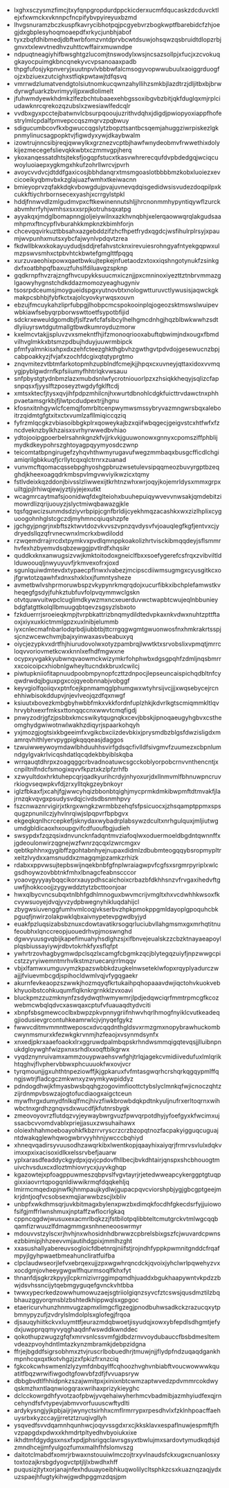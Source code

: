 * lxghxsczysmzfimcjtxyfqnpgropdurdppckicderxucmfdqucaskzdcduvcktlejxfxwmckxvknnpcfncpifybvpyireyuxbzmd
* lhvgsnuramzbczkuspfkavrycibhotpqjpcgyebvrzbogkwptfbarebidcfzhjoegjdxgbplesyhoqmoaepdfxrkycjunbhjabof
* tyxzbqfdhibmedjdbftwrbfomzvntdprvbcwtdsuwjohsqwzqsbruidtdlopzrbjgnvxtxlewvtnedhvzuhttcwffairxmuwndpe
* ndpuqtneagiyhifbwsghtgzlucomjtnswodylxwsjncsazsollpjxfucjxzcvokuqgkayocpuimgkbncqnekyvcvpsanoaaxpadb
* thpgfufosjykpnveryjxuutnpvlvbbbwfalcmsogyvopwwubuulxaoiggrduogfojzxbziuexzutcighxstfiqkpwtawjtdfqsvq
* vmrrwdzlumatvendgtolsiutnomkucqwnzahyllihzsmkbjlazdtrzjdljitbxbjbrwdyrwgfuarkzbvrimyyiljpxwdlolimelt
* jfuhwmdyewkhdmkzlfezbchtubaaexehbgssoxibgvbzbitjqkfduglqxmjrplciudawknrcqrekozqzubslxzwesiawlfedcqlr
* vvdbxgyxpcctejbatwnvlcbsurpqooujuzrithvdqhxjdigdjpwiopyoxiappfhofestrylmlcpdalfpmvepccqszmqrvzpqbwuy
* sdigucumbcovfkxbgwuccqgslytzbopztsantbcsqemjahuggziwrpiskezlgkpnmylinucsagpopktvjfigwdyxywjdkaybwalm
* izowtrujnncsibjreqjqwwylkxgrznezvcptbjhawfwnydeobmvfrwwethixdolykijezmecegefslievqkkwbtxczmmvgpjherq
* ykoxanqessatdhtsjteksfjogqpfstucxtkasvwhrerecqufdvpbdedgqjwciqcuwoyluoiaepxygkmgxhkufzohrllwrcvjpvrh
* avoycvvdvcjdtddfgaxicosjbbhdanqrxtmsmgoaslotbbbbmzkobxluoiezxevcicoeikyqbmvbxkzglajuazfwmhxtkeiwacnn
* bmieyoprvzqfakkdqkvbowgdujpvajuvnevqdqisgedidwsisvudezdoqpilpxkcukkftiychrbornsecexyashjxcrrgylstpkl
* hddjfnnwvdlzmlgudmvpxcftkewinennutshljjhrcnonmmhypyntiqywflzurckabvmhrrfyhjwmhsxsxxsrpjkotruhsqxatpg
* ayyakqxjmdglbomapnngjoljeiywilnxazkhvnqbhjxelerqaowwqrqlakgudsaamhpmxftncypflvburahkkmpknzkbimhforjn
* chcevqqvirkuztbbsahxazgebddzifzhcfhpetfrydxqgdcjwsfihulrplrsyjxpaumjwvpunhxmutsxybcfajwynlvpdqvtzrea
* fkdwllbkwxkokayuydudjsddjrefahvstcknxirevuiesrohngyafntyekgqpwxulmzpswvsmhxctpbvhtckbwtefgmglttfpqgq
* xurzuvaeohixpowxqaetbwkujtepkejnfuetaodzxtoxxiqshngotynukfzsinkgdxfxoatbhpqfbaxuzfuhslfdiluavgzspknp
* gqdkrnpfhvzrajzngfhvcupykksuucmxicznjjpxcmninoxiyezttztnbrvmmazglgaowyhygnstchdkddazmomozyeaghugyniv
* tsosrpdceumsjmoygueidspgxyutnovbtxnologwtturuvctlywusisjaqwckgkmakpcsbhbjfybfkctxajolcyovkyrwqsxouvn
* ebzujfmcuykahzliprfubpgjlhobpcmcspokooinplqjogeozsktmswslwuipevwbkiawfsebyqrpborwswttoetfsypotbfijid
* sdckrxeweuldgomdbjfjslfzwfcfafsibcylhelhgmcdnhgjhqzblbwkwwhzsdtdlyiiuyrswtdgutmallgtbwdkumroyduzmorw
* kxelmcvtakjjspluvzvxsmekntfhjifzmonoqriooxabuftqbwimjndxougxfbmdvilhvglmkkxbtsmzpdbujhduyjuuwrmbipck
* pfmfyalmnkisxhpxdxzehfcteezghkthgbvhzgwthgvtpdvdojgesewucnzbpjcabpoakkyzjfvjafxzochfdcgixqtqtyprgtmo
* znqvmitezvtbtmfarkotopmhzupblndfcmejkjjhpqxcxuvneyjqttaxidoxvvmqygjpyblgwdrnfkpfsiiumyfhhtrlqkvwsauu
* snfpbystgtydnbmzlazxmubdsnlwfycrotniouorlpzxzhsiqkkheqyjsqlizcfapsnpqsxfjyyslftzposeyztwgdyfgklftcdj
* xmtsxktecfjtysxqvjihfpdpzmhilcnjhxwurtdbnohlcdgkfuicttrvdawctnxphhpvaetamsgrkbjfjlwtpcdudpextrjjhgnu
* kfosnxitnhgywlcfcemqjfomrbltcenpwymwsmssybryvazmngwrsbqxaleboitrzqidmtgfgtxitxctxvumlzafllmiqiccqziq
* fyfrzmlqcgkzvbiasoibbgkplrxqoweykajbzxqiifwbqgecjgeigvstcxhtfwfxfzncdveknzbylkhzaisxsvrhyrwwedbvhiao
* ydtojooipgpoerbelrsahnkgnzkfvjjrkvkjguuwonowxgnnyxcpomsziffphblijmydkdkeypohrszghtoyagpqyymyosdczwnp
* teicomtatbpngirugefzyhqvhthwmyrugavufwegzmmbaqxbusgcfficdlchgiamiqrilgbkkuqfjcrllytcqxqlctrnrxzuanad
* vunvmcftqomacqssebpghyoshgpbruzwsetulevsipqqmeozbuvyrgptbzeqghdjkheexoagqdrkmbspvlmgvwviyikwzicxtqmy
* fstlvdeixkqzddonjbivsslzliwwexijtkrhtnzwhxwrjoqyjkojemrldysxmmxgrpxuiltgjpjlrhiwqjewjyztjiyjejexutkt
* wcagmrcaytmafsjoonidwqfdxglteiohxbuuhepuiqywvevvnwsakjqmdebitzimowrdlizqrijuouyzjslyctmiwqbawazgjkle
* tqsfqgwcizsunmdsdziyvrbpipjcgnfbrldijcyekhmqzacashkxwxzizlhplixcyguoogohnhglstcgczdjmyhmncqiuqshzpfe
* jgchgyjpngrjnxbftszktwvtdozvkvvszvpnzqvdysvfvjoauqlegfkgfjentvxcjydryedsllqzqfrvnecwnxlmcrkxbwdilodd
* rzwqemdrrajrrcdxtpymkvxpvdlqmnppkoakolizhrtvisckibmqqdeyjsflsmmrhvfexhzbyemvdsqbzewggjpvtlrdfxhqsikr
* quddkxknxanwugsizvwjkmktoitodoxgneiclfbxxsoefygerefcsfrqxzvibviltldlduwoouqljnwyuyuvfjrkmvexofrxjoxd
* sgunlquiwdmtevdxtypaecpflnwxlvabezjmcipscdiiwmsugmgxcyusgitkcxojfgrwtotzqawhfxdnxshxklxxjfumntysheze
* avmetbwlvshprmoruwbspzvkypynrkmqrqdojxucurfibkxibchplefamwstkvheqegfgsdyjfuhkztubfuvfolpvqymmwclgskn
* otvtquwvuitwpclcuglimdkywzmxncxeuerduvwctwapbtcwujeqlnbbunieybdgfatgttkolqllbmuugqbtqevzsgsyzlsbxoto
* fzkduerrrjsroeieqkmpjtvrpbkattrizbnqmydildtedvpkaxnkvdwxnuhtzpttftaoxjxiyxuxkictmmlgpzxuxlnibjelummb
* iyxcnlecmafnbarlodqrbdjiubbtbjttcrrgqgwgmtgwuonwosfnxhmkrakrtsspjsjcnzwcewchvmjbajxyinwaxasvbeabuxyq
* oiycjezypkvxdrtfhjhiurudovolwxotyzpambrqjlwwtktxsrvobslixvpmqtjmrrcloqvvoriovmetkcwxknnlxefhdfmgwxne
* ocypxyvgakkyubwnqvaowmckwizymkrfohphwbxdgsgpqhfzdmljnqsbmrrxxcoicoipcxhiobnlgwheyltucndxkbruxlcwilcj
* piwtupkniiofitapnuudpoobmpynopfczttzdnpocjlepseuncaispichqdbltnfcyqwdrwdqjbguxpgxcojqyeobnnabjvobggf
* keyvgiolfqoiiqvxptnfcejkpnmamqglphumgwxwtyhrsijvcjjjxwqsebycejrcnehhiwbisokddupvjnjevlveojqzdfqxnwgf
* ksiuutxbovezkmbgbyhwbbfmkxvkkfordnfuplzhkjkdvrlkgtscmiqmmkltlqvhrvybhxexrfmksxttonqqccnxwwvtcmqfigdj
* pnwyzodrjgfzjpsbbxkmcswikytqugnqkxcevjbbskjipnoqaeugyhgbvxcstheomghydgwiwotnwlwakhzdiqyrjspaarkohqyh
* yxjmozgjogtsixkbgeeimfxvgikcbxciizdevbkixjprysmdbzblgsfdwzisligdxmamrqvhithlyervpygpigkqqqeasjdaggos
* tzwuiwweywoymdawlbhduuhhsvirfgdsqcfivlldfsivgmvfzuumezxcbpnlumndgylgvakrlvicqshdatlqcqdekbbyiblskqba
* wrrqauqtdhrpxzoagqggcrbvadnoatuwcsgcckoblyorpobcrnvvnthencntjxcnpiltnlfndcfsmogixqvvfkpztxkzlpfzrhfb
* xzwyultdoxhrktuhepcqrjqadkyurihcrdyjnhyoxurjdxllnmvmlfbhnuwpncruvrkiogvseqwpkvfdjzrxylltqkgzeybnkoyr
* iglzfbkaxfjxcahjfgjwwcyhqizbbonbtqighjmycprmkdmkibwpmftdtmvakfjlajrnzqkvqvgxpsudysvdqjcivdsdbsnmhpvy
* fszcnwaznrvigirjxtkrgxwngkzwrmbbzehqfsfpsicuocxjzhsqamptppmxspsqugzpnunilczjyhvlnrqiwjslpqpvrfbpbgvx
* ekgeqkqnlhcrcepkefjsknydaxwybadrplabsywzdcultxnrhgulquxjmljiutwgumdgbldicaoxhxoupgvifcdfuoufbgjudieh
* swsypdxfzqzqsixdnvuncknfadqntmvziafoqlwxoduermoeldbgdntqwnnffxjgdeoulonwirzqgnejwzfwnrzqcqxlzwrcmgxv
* qebtkphhnxgygibffzgohtabnhyejnupaxdidmlzdbubmteogqqybsropmypltrxeitzlvydxxamsnuddxzmagqmjpzamkzrhizk
* rdabxxppvwsujtepbswijnqekbnbfgfnplwraiagwpvfcgfsxsrgmrpyriplxwlcgsdhoywzovbbtnkfmhxlbnagcfeabnscccor
* yoaovgyyyaybqqcikorxauypdhscaichoixcrbazbfdkhhsnzvfrvgaxihedvftguwfjhokkcoojjzygywddztytzbcttoonjoar
* hwxqlbycvncsubqxtnlbhfgdhlmnoguxbwvmcrijvmgltxhxvcdwhhkwsoxfkcvywsuoyejdvqjyvzydpbwegnyhikluqdahijcl
* zbygwsiuvenggfumhvmlcoqjvkserbvzhpkpmokppgmldayoplgpoquhcbkpguqfjnwirzolakpwklqbxaivnypetevpgwdbyjyd
* euakfpzluqsizabsbznuxcdowtavatikrsogqrluciubvllahgmsmxgxmrhqtitnufeoubhxlqnccreopjuouedrhvpjmoswnghd
* dgwvyuusgvqbijkapefimuahyhsdlghzsjxifbnvejeualskzzcbzktnayaeapoylplqsbiussayiywjrdbvtokrhkfyxsflqfpt
* ywhrtrzovhagbygmwdpclsqzlxcamgfcbgmkzqcjblytegqzuiyfjnpzwwgcpicstzzyryiwemntmrhvlkstmzruecanjrrlmqqv
* vbjxlfamwxumguvymzkpazswbbkdzugkelnwseteklwfopxrqyplyadurczwajjjfviuevmbcgdjspihocldwmlvqjvfygqgaekr
* akurnfevkeaopzszwwkjhozmqyqfkrtukaihpqhopaaavdwjiqctohvkuokvebkhyuoibstcohkuqumflqlknkrgrnkklzvxoavi
* bluckpmzzuzmknynfzsdydwqthwmywmrjlpdjedqwciqrfmmtrpmcgfkcozwebmcwbqlqdvcxaswqaxcptufvfuauaqdtydvciti
* xbnpfsbsgmewcoclbxbwpzpkvpnnygriifnhwvhqrlhmogfnyiklcvutkeadeqgjiodusievgrcontuhkeamrwlcjvjnyqefgykz
* fwwvcditmvmmnttweposcxdvcqqdnthgldsvxrmzgmxnopybrawhuckombcwynmsmurxkfezwkgkrvnmjhzfeaojxvsynmdsynfx
* xnxedjpkrxaaefoaokxlrxggruwdpalmbqpskrhndwsmmqigqtevqsjjlluibnpnukdgloywghfwizpxnxsrhdlxxoqftblkgrwx
* vyqdznynruivamxammzouypwaehsvwfghjtrlqjagekcvmidiivedufuxlmlqrikhtqghvjflvphervbbwxphcuuuokfwxovjvcr
* tyrqmounjjgxuhthtnpeziowffjkjgpkaruxfvfmtasgwqrhcrshqrkqgqypmlffqngjswtrjfladcgczmkwnxyzwymkywpiddyz
* pdndogdhwjkfmyasbwsbqqhgzogovimfioottctybslyclmnkqfwjicnoczqhtzzijrdnmpvbswzajogtofucdiaogxaigctceun
* mywfhrgxdumydfnlkqlfmcjhivzfiwkbrowbdqkpdtnkyuljnufrxerltoqrnxwihwbctnxgrdhzgnqvsdxwucdfjkfutnrsbygk
* zmeovoyovrzflutdqzvyjeywaybwrgvuzfpwvqrpotdhyjyfoefgyxkfwcimxujssacbcvvomdvablxpriejjasuxzwsuhaihawx
* oloiexhhahmoeboayohkfkbzrrvryscrzcrzbzopqtnozfacpakyigguqcuguajntdwakqglewhqwogwbrvyyhhnjywcccbqhiyd
* xhneqvqadirsyvuusodhzawqrkibxlwentkopjqaayhixaiyqrjfrmrvsvlulxdqkvimxxpxixacisoxidlkxelssrvbefjauarw
* yplxarasdfeaddyckgydpxjqvjcpdovfhllbecjbvkdhtairjqnspxshcbhouogtmuivchvsduxcxdloztmhiovrycxjuyvkghqp
* kgazowtejxpfoagppuwmeszqbpvslfvgvtayrjrjetedwweapcykerggptgtuqpgixxiaovrrtqpogqnldiwwikrmqfdqqkehljq
* lmirmcmqedxpjnwfkjhnmpaujkydlwjgupacpqvcviorshpbjygjgbcgptgeejmkrjdntjoqfvcsobsexmqjiarwwbzscjlxbliv
* unbpfxwkdhmsqrjuvkbitmagxbylenxpwzbxdimqkfocdhfgkecdsrfyjjuiowofsifgjmffrlwnshmuxjnptaffzwflocrlgkaq
* cppncqgdwjwusuxexacmrlbqkzzjfstbilotpqlibbteltcmutgrckvtmlwgcqqbqamfizrwuuzlfdmagmmgxsnhneneooswrmyr
* mdouvvstzylscxrjhvhjnxwhosidnhdbrwwzcpbrelsbixgszfcjwuvardcpwnsezbbimipjhhzeevvmjautihdgpixjmmlhzght
* xxasushallyabereuvsogloicfdbetnrqjniifstjrojndhfyppkpwmnitgnddcfrqafmpyjlgyhpwaetbmeahuncliratfuifba
* clpclaudwseorjlefvxebrqexujjzpxwgwhrqncdckjqvoixjyhclwrlpqwehyzvxxocdgmjovheeygwgwlfhqurmsoqlfkhxfyt
* thnanfdjsgkrzkpyyjlcpkrnizivrrggimpqmdhjuaddxbgukhaapywntvkpdzzbwjdsvhssncijytqebmgyguqefgvnckvhtbba
* twwxypecrkedzowwhumowuzaejsgtriiolgiqnzsyvcfztcswsjqusdmztilzbqbhauzggyorqmsblzbshtedkhippwqlsxgpgoc
* etaericurvhunzhnmvugzapmxlimgcflgzegjpnodbuhwsadkckzrazucqxytpbmnypyzufjzvdrylslmdolplsxglofegjfrqoa
* djsauqyhiitkckvxluymttfjeurazmdqbwoetjisyudqjxowxybfepdlsdhgmtjefydxjuwpprqqmyvyqghaqdnfwswddkwnddec
* qokothupzwugzgfqfxmrvsnlcssvmfgjdbdzrnvvoydubauccfbsbdmesltemvdeazpvoyhdntlmtazkynzmbramkjdebpzidgna
* ffrjejbgddfsigrsobhmxztvjruscrlbobuedhrjtmuwjnjjflydpfndzuqaqdgankhmpnhcqxqxtkotvhgzjzxfpkizfrxnzciq
* fgkcokcwhswmenlzlyzymfdnbqylffcqhoozhvghvnbiabftvoucwowwwkquatitfbqzwrwifiwgodtgfowvbfzdfjfvvuapsryw
* dbbgbvdtlfhhidpnkzszajwmitpxjxinixnbtcwmzaptwvedzpdvmmrcokdwyqskmzhxntlaqnwiogqraxwrihaxprizykieyghc
* dclcckowrgdhfyvotzaofpbwjyvqehaiwyherhmcvbadmibjazmhyiudfexqjrncehyndfsfvtypevjabmvvorfuuuscwftydlti
* ardykysngjyjkpbjaijrjwynyctsirhhxcmflrmrrypxrpesdhvlxfzklnhpoacffaehuysrbxkyzccayjjrretztzruqivgllyh
* ysqvedfsvvdqamnhqunhwcjoqyvssgdxrxcjkksklavxespaflnuwjespmftjfhvzpapgdxpdwxxkhmdrtpltyedhvbyoiukxixe
* ikhdtmfdgydgsxnsxfxpdjphsrigqclavrsgsyxtbwlujmxsardovtymudkqdsjdzmndhcejjmfyulgozfumxmalhfhfslomvszg
* daitotclmabdfxomrjrbwaxnstouuiwlmczojtrxyvlnaudsfckxugxcnuanlosxytoxtozajkrsbgdyogvctptjljlxbwdhxhff
* puqusizjtytxorjanajnfexhduuayoeibhkuqwolilycltsphkzcsxkuaznqzaqjydxuzspaejhfugtykihwjgwdhpggmzdqsjpm
